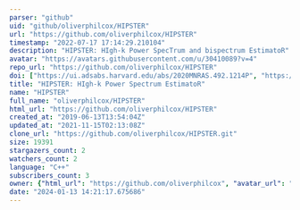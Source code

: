 ```yaml
---
parser: "github"
uid: "github/oliverphilcox/HIPSTER"
url: "https://github.com/oliverphilcox/HIPSTER"
timestamp: "2022-07-17 17:14:29.210104"
description: "HIPSTER: HIgh-k Power SpecTrum and bispectrum EstimatoR"
avatar: "https://avatars.githubusercontent.com/u/30410089?v=4"
repo_url: "https://github.com/oliverphilcox/HIPSTER"
doi: ["https://ui.adsabs.harvard.edu/abs/2020MNRAS.492.1214P", "https://ui.adsabs.harvard.edu/abs/2020ascl.soft05020P/abstract"]
title: "HIPSTER: HIgh-k Power Spectrum EstimatoR"
name: "HIPSTER"
full_name: "oliverphilcox/HIPSTER"
html_url: "https://github.com/oliverphilcox/HIPSTER"
created_at: "2019-06-13T13:54:04Z"
updated_at: "2021-11-15T02:13:08Z"
clone_url: "https://github.com/oliverphilcox/HIPSTER.git"
size: 19391
stargazers_count: 2
watchers_count: 2
language: "C++"
subscribers_count: 3
owner: {"html_url": "https://github.com/oliverphilcox", "avatar_url": "https://avatars.githubusercontent.com/u/30410089?v=4", "login": "oliverphilcox", "type": "User"}
date: "2024-01-13 14:21:17.675686"
---
```

